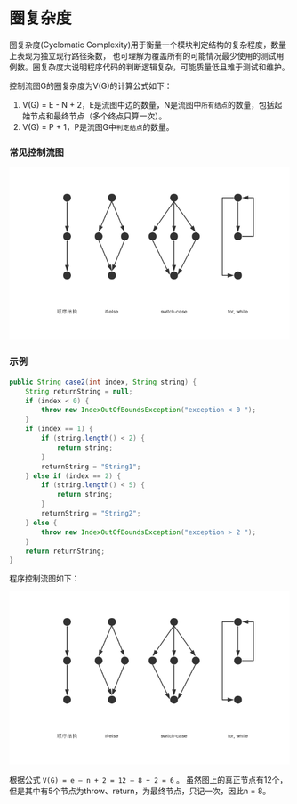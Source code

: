 圈复杂度
===

圈复杂度(Cyclomatic Complexity)用于衡量一个模块判定结构的复杂程度，数量上表现为独立现行路径条数，
也可理解为覆盖所有的可能情况最少使用的测试用例数。圈复杂度大说明程序代码的判断逻辑复杂，可能质量低且难于测试和维护。

控制流图G的圈复杂度为V(G)的计算公式如下：

1. V(G) = E - N + 2，E是流图中边的数量，N是流图中`所有结点`的数量，包括起始节点和最终节点（多个终点只算一次）。
2. V(G) = P + 1，P是流图G中`判定结点`的数量。


### 常见控制流图

![Alt text](img/1.4.1.png)


### 示例

```java
public String case2(int index, String string) {
    String returnString = null;
    if (index < 0) {
        throw new IndexOutOfBoundsException("exception < 0 ");
    }
    if (index == 1) {
        if (string.length() < 2) {
            return string;
        }
        returnString = "String1";
    } else if (index == 2) {
        if (string.length() < 5) {
            return string;
        }
        returnString = "String2";
    } else {
        throw new IndexOutOfBoundsException("exception > 2 ");
    }
    return returnString;
}
```

程序控制流图如下：


![Alt text](img/1.4.1.png)


根据公式 `V(G) = e – n + 2 = 12 – 8 + 2 = 6` 。
虽然图上的真正节点有12个，但是其中有5个节点为throw、return，为最终节点，只记一次，因此n = 8。
